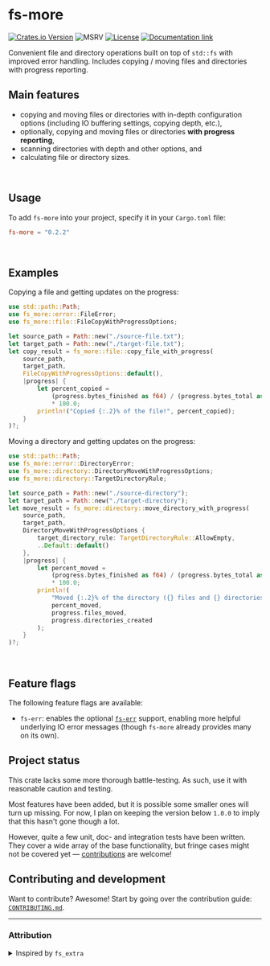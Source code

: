fs-more
=======
[![Crates.io Version](https://img.shields.io/crates/v/fs-more)](https://crates.io/crates/fs-more)
![MSRV](https://img.shields.io/badge/MSRV-1.63.0-brightgreen)
[![License](https://img.shields.io/badge/license-MIT-blue)](https://github.com/simongoricar/fs-more/blob/master/LICENSE)
[![Documentation link](https://img.shields.io/badge/docs-on%20docs.rs-green?style=flat)](https://docs.rs/fs-more)



Convenient file and directory operations built on top of `std::fs` with improved error handling.
Includes copying / moving files and directories with progress reporting.

## Main features
- copying and moving files or directories with in-depth configuration options (including IO buffering settings, copying depth, etc.),
- optionally, copying and moving files or directories **with progress reporting**,
- scanning directories with depth and other options, and
- calculating file or directory sizes.



<br>


## Usage
To add `fs-more` into your project, specify it in your `Cargo.toml` file:
```toml
fs-more = "0.2.2"
```


<br>

## Examples
Copying a file and getting updates on the progress:

```rust
use std::path::Path;
use fs_more::error::FileError;
use fs_more::file::FileCopyWithProgressOptions;

let source_path = Path::new("./source-file.txt");
let target_path = Path::new("./target-file.txt");
let copy_result = fs_more::file::copy_file_with_progress(
    source_path,
    target_path,
    FileCopyWithProgressOptions::default(),
    |progress| {
        let percent_copied =
            (progress.bytes_finished as f64) / (progress.bytes_total as f64)
            * 100.0;
        println!("Copied {:.2}% of the file!", percent_copied);
    }
)?;
```

Moving a directory and getting updates on the progress:
```rust
use std::path::Path;
use fs_more::error::DirectoryError;
use fs_more::directory::DirectoryMoveWithProgressOptions;
use fs_more::directory::TargetDirectoryRule;

let source_path = Path::new("./source-directory");
let target_path = Path::new("./target-directory");
let move_result = fs_more::directory::move_directory_with_progress(
    source_path,
    target_path,
    DirectoryMoveWithProgressOptions {
        target_directory_rule: TargetDirectoryRule::AllowEmpty,
        ..Default::default()
    },
    |progress| {
        let percent_moved =
            (progress.bytes_finished as f64) / (progress.bytes_total as f64)
            * 100.0;
        println!(
            "Moved {:.2}% of the directory ({} files and {} directories so far).",
            percent_moved,
            progress.files_moved,
            progress.directories_created
        );
    }
)?;
```

<br>

## Feature flags
The following feature flags are available:
- `fs-err`: enables the optional [`fs-err`](https://docs.rs/fs-err) support, enabling more helpful underlying IO error messages
  (though `fs-more` already provides many on its own).


## Project status
This crate lacks some more thorough battle-testing. 
As such, use it with reasonable caution and testing.

Most features have been added, but it is possible some smaller ones will turn up missing.
For now, I plan on keeping the version below `1.0.0` to imply that 
this hasn't gone though a lot.

However, quite a few unit, doc- and integration tests have been written. 
They cover a wide array of the base functionality, but fringe cases might not be covered yet — 
[contributions](https://github.com/simongoricar/fs-more/blob/master/CONTRIBUTING.md) are welcome! 

## Contributing and development
Want to contribute? Awesome!
Start by going over the contribution guide: [`CONTRIBUTING.md`](https://github.com/simongoricar/fs-more/blob/master/CONTRIBUTING.md).




---

### Attribution
<details>
<summary>Inspired by <code>fs_extra</code></summary>

`fs-more` isn't a fork, but has been inspired by
some of the functionalities of the [`fs_extra`](https://github.com/webdesus/fs_extra) library (thank you!).

</details>